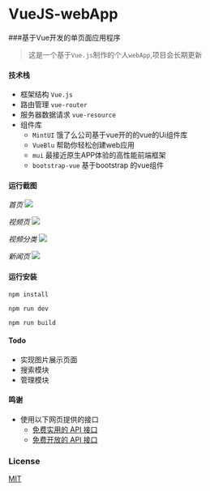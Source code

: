 # VueJS-webApp

###基于Vue开发的单页面应用程序

> 这是一个基于`Vue.js`制作的个人`webApp`,项目会长期更新

#### 技术栈
+ 框架结构 `Vue.js`
+ 路由管理 `vue-router`
+ 服务器数据请求 `vue-resource`
+ 组件库
    + `MintUI` 饿了么公司基于vue开的的vue的Ui组件库
    + `VueBlu` 帮助你轻松创建web应用
    + `mui`  最接近原生APP体验的高性能前端框架
    + `bootstrap-vue` 基于bootstrap 的vue组件
    
#### 运行截图
*首页*
![](https://ws1.sinaimg.cn/large/006tKfTcly1g0r3thgqidj30da0l1aez.jpg)

*视频页*
![](https://ws1.sinaimg.cn/large/006tKfTcly1g0r3w8on77j30da0kfjzc.jpg)

*视频分类*
![](https://ws3.sinaimg.cn/large/006tKfTcly1g0r3x4zontj30cw0koq8l.jpg)

*新闻页*
![](https://ws4.sinaimg.cn/large/006tKfTcly1g0r3v1slnaj30eh0kx772.jpg)

#### 运行安装

```shell
npm install 

npm run dev

npm run build
```

#### Todo
+ 实现图片展示页面
+ 搜索模块
+ 管理模块

#### 鸣谢
+ 使用以下网页提供的接口
    + [免费实用的 API 接口](https://www.jianshu.com/p/12c2fb8cab66)
    + [免费开放的 API 接口](https://www.jianshu.com/p/e6f072839282)
    
### License
[MIT](#)
